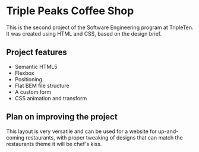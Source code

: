 # Triple Peaks Coffee Shop

This is the second project of the Software Engineering program at TripleTen. It was created using HTML and CSS, based on the design brief.

## Project features

- Semantic HTML5
- Flexbox
- Positioning
- Flat BEM file structure
- A custom form
- CSS animation and transform

## Plan on improving the project

This layout is very versatile and can be used for a website for up-and-coming restaurants, with proper tweaking of designs that can match the restaurants theme it will be chef's kiss.
